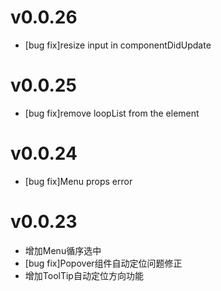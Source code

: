 # v0.0.26
* [bug fix]resize input in componentDidUpdate

# v0.0.25
* [bug fix]remove loopList from the element

# v0.0.24
* [bug fix]Menu props error

# v0.0.23
* 增加Menu循序选中
* [bug fix]Popover组件自动定位问题修正
* 增加ToolTip自动定位方向功能